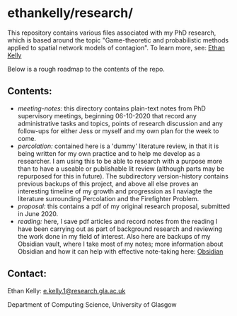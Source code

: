 # ethankelly/research/

This repository contains various files associated with my PhD research, which is based around the topic "Game-theoretic and probabilistic methods applied to spatial network models of contagion". To learn more, see: [Ethan Kelly](https://gla.ac.uk/pgrs/ethankelly/)

Below is a rough roadmap to the contents of the repo.

## Contents:
* _meeting-notes:_ this directory contains plain-text notes from PhD supervisory meetings, beginning 06-10-2020 that record any administrative tasks and topics, points of research discussion and any follow-ups for either Jess or myself and my own plan for the week to come.
* _percolation:_ contained here is a 'dummy' literature review, in that it is being written for my own practice and to help me develop as a researcher. I am using this to be able to research with a purpose more than to have a useable or publishable lit review (although parts may be repurposed for this in future). The subdirectory version-history contains previous backups of this project, and above all else proves an interesting timeline of my growth and progression as I naviagte the literature surrounding Percolation and the Firefighter Problem.
* _proposal:_ this contains a pdf of my original research proposal, submitted in June 2020.
* _reading:_ here, I save pdf articles and record notes from the reading I have been carrying out as part of background research and reviewing the work done in my field of interest. Also here are backups of my Obsidian vault, where I take most of my notes; more information about Obsidian and how it can help with effective note-taking here: [Obsidian](https://obsidian.md)


## Contact:
Ethan Kelly: e.kelly.1@research.gla.ac.uk

Department of Computing Science, University of Glasgow

